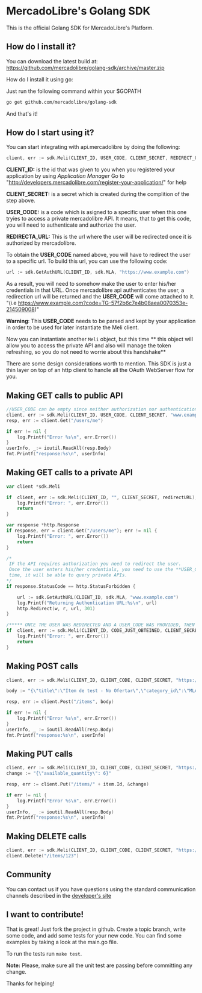 # MercadoLibre's Golang SDK

This is the official Golang SDK for MercadoLibre's Platform.

## How do I install it?

You can download the latest build at:
    https://github.com/mercadolibre/golang-sdk/archive/master.zip

How do I install it using go:

Just run the following command within your $GOPATH

```bash
go get github.com/mercadolibre/golang-sdk
```

And that's it!

## How do I start using it?

You can start integrating with api.mercadolibre by doing the following:

```go
client, err := sdk.Meli(CLIENT_ID, USER_CODE, CLIENT_SECRET, REDIRECT_URL)
```
**CLIENT_ID:** is the id that was given to you when you registered your application by using *Application Manager*
Go to "http://developers.mercadolibre.com/register-your-application/" for help

**CLIENT_SECRET:** is a secret which is created during the complition of the step above.

**USER_CODE:** is a code which is asigned to a specific user when this one tryies to access a private mercadolibre API. It means, that
to get this code, you will need to authenticate and authorize the user.

**REDIRECTA_URL:** This is the url where the user will be redirected once it is authorized by mercadolibre.

To obtain the **USER_CODE** named above, you will have to redirect the user to a specific url. To build this url, you can use
the following code:

```go
url := sdk.GetAuthURL(CLIENT_ID, sdk.MLA, "https://www.example.com")
```

As a result, you will need to somehow make the user to enter his/her credentials in that URL. Once mercadolibre api authenticates
the user, a redirection url will be returned and the **USER_CODE** will come attached to it.
 "(i.e https://www.example.com?code=TG-57f2b6c7e4b08aea0070353e-214509008)"

**Warning**: This **USER_CODE** needs to be parsed and kept by your application in order to be used for later instantiate the Meli client.

Now you can instantiate another ```Meli``` object, but this time ** this object will allow you to access the private API and also will manage the
 token refreshing, so you do not need to worrie about this handshake**


There are some design considerations worth to mention.
This SDK is just a thin layer on top of an http client to handle all the OAuth WebServer flow for you.


## Making GET calls to public API

```go
//USER_CODE can be empty since neither authorization nor authentication is needed.
client, err := sdk.Meli(CLIENT_ID, USER_CODE, CLIENT_SECRET, "www.example.com")
resp, err := client.Get("/users/me")

if err != nil {
	log.Printf("Error %s\n", err.Error())
}
userInfo, _:= ioutil.ReadAll(resp.Body)
fmt.Printf("response:%s\n", userInfo)

```


## Making GET calls to a private API
```go
var client *sdk.Meli

if  client, err := sdk.Meli(CLIENT_ID, "", CLIENT_SECRET, redirectURL); err != nil {
    log.Printf("Error: ", err.Error())
    return
}

var response *http.Response
if response, err = client.Get("/users/me"); err != nil {
    log.Printf("Error: ", err.Error())
    return
}

/*
 IF the API requires authorization you need to redirect the user.
 Once the user enters his/her credentials, you need to use the **USER_CODE** to instantiate a new client, but this
 time, it will be able to query private APIs.
*/
if response.StatusCode == http.StatusForbidden {

    url := sdk.GetAuthURL(CLIENT_ID, sdk.MLA, "www.example.com")
    log.Printf("Returning Authentication URL:%s\n", url)
    http.Redirect(w, r, url, 301)
}

/***** ONCE THE USER WAS REDIRECTED AND A USER_CODE WAS PROVIDED, THEN AGAIN..**+***/
if  client, err := sdk.Meli(CLIENT_ID, CODE_JUST_OBTEINED, CLIENT_SECRET, redirectURL); err != nil {
    log.Printf("Error: ", err.Error())
    return
}
```


## Making POST calls

```go
client, err := sdk.Meli(CLIENT_ID, CLIENT_CODE, CLIENT_SECRET, "https://www.example.com")

body :=	"{\"title\":\"Item de test - No Ofertar\",\"category_id\":\"MLA1912\",\"price\":10,\"currency_id\":\"ARS\",\"available_quantity\":1,\"buying_mode\":\"buy_it_now\",\"listing_type_id\":\"bronze\",\"condition\":\"new\",\"description\": \"Item:,  Ray-Ban WAYFARER Gloss Black RB2140 901  Model: RB2140. Size: 50mm. Name: WAYFARER. Color: Gloss Black. Includes Ray-Ban Carrying Case and Cleaning Cloth. New in Box\",\"video_id\": \"YOUTUBE_ID_HERE\",\"warranty\": \"12 months by Ray Ban\",\"pictures\":[{\"source\":\"http://upload.wikimedia.org/wikipedia/commons/f/fd/Ray_Ban_Original_Wayfarer.jpg\"},{\"source\":\"http://en.wikipedia.org/wiki/File:Teashades.gif\"}]}"

resp, err := client.Post("/items", body)

if err != nil {
    log.Printf("Error %s\n", err.Error())
}
userInfo, _ := ioutil.ReadAll(resp.Body)
fmt.Printf("response:%s\n", userInfo)

```
## Making PUT calls

```go
client, err := sdk.Meli(CLIENT_ID, CLIENT_CODE, CLIENT_SECRET, "https://www.example.com")
change := "{\"available_quantity\": 6}"

resp, err := client.Put("/items/" + item.Id, &change)

if err != nil {
    log.Printf("Error %s\n", err.Error())
}
userInfo, _ := ioutil.ReadAll(resp.Body)
fmt.Printf("response:%s\n", userInfo)
```
## Making DELETE calls

```go
client, err := sdk.Meli(CLIENT_ID, CLIENT_CODE, CLIENT_SECRET, "https://www.example.com")
client.Delete("/items/123")
```

## Community

You can contact us if you have questions using the standard communication channels described in the [developer's site](http://developers-forum.mercadolibre.com/)

## I want to contribute!

That is great! Just fork the project in github. Create a topic branch, write some code, and add some tests for your new code.
You can find some examples by taking a look at the main.go file.

To run the tests run ```make test```.

**Note:** Please, make sure all the unit test are passing before committing any change.

Thanks for helping!
